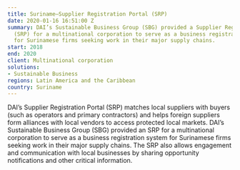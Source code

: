 ```yaml
---
title: Suriname—Supplier Registration Portal (SRP)
date: 2020-01-16 16:51:00 Z
summary: DAI’s Sustainable Business Group (SBG) provided a Supplier Registration Portal
  (SRP) for a multinational corporation to serve as a business registration system
  for Surinamese firms seeking work in their major supply chains.
start: 2018
end: 2020
client: Multinational corporation
solutions:
- Sustainable Business
regions: Latin America and the Caribbean
country: Suriname
---
```


DAI’s Supplier Registration Portal (SRP) matches local suppliers with buyers (such as operators and primary contractors) and helps foreign suppliers form alliances with local vendors to access protected local markets. DAI’s Sustainable Business Group (SBG) provided an SRP for a multinational corporation to serve as a business registration system for Surinamese firms seeking work in their major supply chains. The SRP also allows engagement and communication with local businesses by sharing opportunity notifications and other critical information.